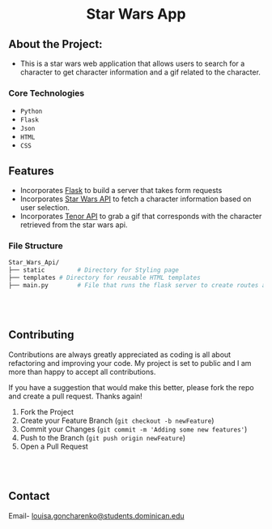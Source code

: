 <div align="center">

# Star Wars App

</div>

## About the Project:
- This is a star wars web application that allows users to search for a character to get character information and a gif related to the character.

### Core Technologies

- `Python`
- `Flask`
- `Json`
- `HTML`
- `CSS`

## Features
- Incorporates [Flask](https://flask.palletsprojects.com/en/2.2.x/quickstart/) to build a server that takes form requests
- Incorporates [Star Wars API](https://swapi.dev) to fetch a  character information based on user selection.
- Incorporates [Tenor API](https://tenor.com/gifapi/documentation) to grab a gif that corresponds with the character retrieved from the star wars api.


### File Structure

```sh
Star_Wars_Api/
├── static         # Directory for Styling page
├── templates # Directory for reusable HTML templates
├── main.py        # File that runs the flask server to create routes and run applications 
```

<br>
<br>

<!-- CONTRIBUTING -->
## Contributing
Contributions are always greatly appreciated as coding is all about refactoring and improving your code. My project is set to public and I am more than happy to accept all contributions. 

If you have a suggestion that would make this better, please fork the repo and create a pull request. 
Thanks again!

1. Fork the Project
2. Create your Feature Branch (`git checkout -b newFeature`)
3. Commit your Changes (`git commit -m 'Adding some new features'`)
4. Push to the Branch (`git push origin newFeature`)
5. Open a Pull Request


<br>
<br>

<!-- CONTACT -->
## Contact

Email- louisa.goncharenko@students.dominican.edu